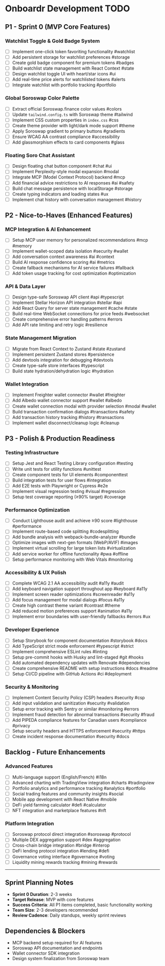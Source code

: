 # Onboardr Development TODO

## P1 - Sprint 0 (MVP Core Features)

### Watchlist Toggle & Gold Badge System
- [ ] Implement one-click token favoriting functionality #watchlist
- [ ] Add persistent storage for watchlist preferences #storage
- [ ] Create gold badge component for premium tokens #badges  
- [ ] Build watchlist state management with React Context #state
- [ ] Design watchlist toggle UI with heart/star icons #ui
- [ ] Add real-time price alerts for watchlisted tokens #alerts
- [ ] Integrate watchlist with portfolio tracking #portfolio

### Global Soroswap Color Palette
- [ ] Extract official Soroswap.finance color values #colors
- [ ] Update `tailwind.config.ts` with Soroswap theme #tailwind
- [ ] Implement CSS custom properties in `index.css` #css
- [ ] Create theme provider with light/dark mode support #theme
- [ ] Apply Soroswap gradient to primary buttons #gradients
- [ ] Ensure WCAG AA contrast compliance #accessibility
- [ ] Add glassmorphism effects to card components #glass

### Floating Soro Chat Assistant  
- [ ] Design floating chat button component #chat #ui
- [ ] Implement Perplexity-style modal expansion #modal
- [ ] Integrate MCP (Model Context Protocol) backend #mcp
- [ ] Add financial advice restrictions to AI responses #ai #safety
- [ ] Build chat message persistence with localStorage #storage
- [ ] Create typing indicators and loading states #ux
- [ ] Implement chat history with conversation management #history

## P2 - Nice-to-Haves (Enhanced Features)

### MCP Integration & AI Enhancement
- [ ] Setup MCP user memory for personalized recommendations #mcp #memory
- [ ] Implement wallet-scoped data isolation #security #wallet
- [ ] Add conversation context awareness #ai #context
- [ ] Build AI response confidence scoring #ai #metrics
- [ ] Create fallback mechanisms for AI service failures #fallback
- [ ] Add token usage tracking for cost optimization #optimization

### API & Data Layer
- [ ] Design type-safe Soroswap API client #api #typescript
- [ ] Implement Stellar Horizon API integration #stellar #api
- [ ] Add React Query for server state management #cache #state
- [ ] Build real-time WebSocket connections for price feeds #websocket
- [ ] Create comprehensive error handling patterns #errors
- [ ] Add API rate limiting and retry logic #resilience

### State Management Migration
- [ ] Migrate from React Context to Zustand #state #zustand
- [ ] Implement persistent Zustand stores #persistence
- [ ] Add devtools integration for debugging #devtools
- [ ] Create type-safe store interfaces #typescript
- [ ] Build state hydration/dehydration logic #hydration

### Wallet Integration
- [ ] Implement Freighter wallet connector #wallet #freighter
- [ ] Add Albedo wallet connector support #wallet #albedo
- [ ] Create wallet connection modal with provider selection #modal #wallet
- [ ] Build transaction confirmation dialogs #transactions #safety
- [ ] Add transaction history tracking #history #transactions
- [ ] Implement wallet disconnect/cleanup logic #cleanup

## P3 - Polish & Production Readiness

### Testing Infrastructure
- [ ] Setup Jest and React Testing Library configuration #testing
- [ ] Write unit tests for utility functions #unittest
- [ ] Create component tests for UI elements #componenttest
- [ ] Build integration tests for user flows #integration
- [ ] Add E2E tests with Playwright or Cypress #e2e
- [ ] Implement visual regression testing #visual #regression
- [ ] Setup test coverage reporting (≥90% target) #coverage

### Performance Optimization
- [ ] Conduct Lighthouse audit and achieve ≥90 score #lighthouse #performance
- [ ] Implement route-based code splitting #codesplitting
- [ ] Add bundle analysis with webpack-bundle-analyzer #bundle
- [ ] Optimize images with next-gen formats (WebP/AVIF) #images
- [ ] Implement virtual scrolling for large token lists #virtualization
- [ ] Add service worker for offline functionality #pwa #offline
- [ ] Setup performance monitoring with Web Vitals #monitoring

### Accessibility & UX Polish
- [ ] Complete WCAG 2.1 AA accessibility audit #a11y #audit
- [ ] Add keyboard navigation support throughout app #keyboard #a11y
- [ ] Implement screen reader optimizations #screenreader #a11y
- [ ] Add focus management for modal dialogs #focus #a11y
- [ ] Create high contrast theme variant #contrast #theme
- [ ] Add reduced motion preferences support #animation #a11y
- [ ] Implement error boundaries with user-friendly fallbacks #errors #ux

### Developer Experience
- [ ] Setup Storybook for component documentation #storybook #docs
- [ ] Add TypeScript strict mode enforcement #typescript #strict
- [ ] Implement comprehensive ESLint rules #linting
- [ ] Setup pre-commit hooks with Husky and lint-staged #git #hooks
- [ ] Add automated dependency updates with Renovate #dependencies
- [ ] Create comprehensive README with setup instructions #docs #readme
- [ ] Setup CI/CD pipeline with GitHub Actions #ci #deployment

### Security & Monitoring
- [ ] Implement Content Security Policy (CSP) headers #security #csp
- [ ] Add input validation and sanitization #security #validation
- [ ] Setup error tracking with Sentry or similar #monitoring #errors
- [ ] Implement fraud detection for abnormal transactions #security #fraud
- [ ] Add PIPEDA compliance features for Canadian users #compliance #privacy
- [ ] Setup security headers and HTTPS enforcement #security #https
- [ ] Create incident response documentation #security #docs

## Backlog - Future Enhancements

### Advanced Features
- [ ] Multi-language support (English/French) #i18n
- [ ] Advanced charting with TradingView integration #charts #tradingview
- [ ] Portfolio analytics and performance tracking #analytics #portfolio
- [ ] Social trading features and community insights #social
- [ ] Mobile app development with React Native #mobile
- [ ] DeFi yield farming calculator #defi #calculator
- [ ] NFT integration and marketplace features #nft

### Platform Integration
- [ ] Soroswap protocol direct integration #soroswap #protocol
- [ ] Multiple DEX aggregation support #dex #aggregation
- [ ] Cross-chain bridge integration #bridge #interop
- [ ] DeFi lending protocol integration #lending #defi
- [ ] Governance voting interface #governance #voting
- [ ] Liquidity mining rewards tracking #mining #rewards

---

## Sprint Planning Notes

- **Sprint 0 Duration**: 2-3 weeks
- **Target Release**: MVP with core features
- **Success Criteria**: All P1 items completed, basic functionality working
- **Team Size**: 2-3 developers recommended
- **Review Cadence**: Daily standups, weekly sprint reviews

## Dependencies & Blockers

- MCP backend setup required for AI features
- Soroswap API documentation and endpoints
- Wallet connector SDK integration
- Design system finalization from Soroswap team 